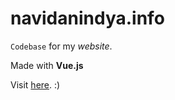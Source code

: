 # navidanindya.info

`Codebase` for my *website*.

Made with **Vue.js**

Visit [here](https://navidanindya.info). :)
